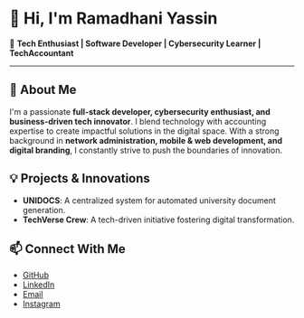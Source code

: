 # 👋 Hi, I'm Ramadhani Yassin

🚀 **Tech Enthusiast | Software Developer | Cybersecurity Learner | TechAccountant**

---

## 👀 About Me
I'm a passionate **full-stack developer, cybersecurity enthusiast, and business-driven tech innovator**. I blend technology with accounting expertise to create impactful solutions in the digital space. With a strong background in **network administration, mobile & web development, and digital branding**, I constantly strive to push the boundaries of innovation.

## 💡 Projects & Innovations
- **UNIDOCS**: A centralized system for automated university document generation.
- **TechVerse Crew**: A tech-driven initiative fostering digital transformation.

## 📫 Connect With Me
- [GitHub](https://github.com/Ramadhani-Yassin)  
- [LinkedIn](https://www.linkedin.com/in/ramadhani-yassin-ramadhani/)
- [Email](mailto:yasynramah@gmail.com)
- [Instagram](https://www.instagram.com/rm_tech.tz/)
   

